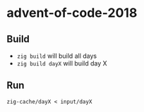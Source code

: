 # advent-of-code-2018

## Build

* `zig build` will build all days
* `zig build dayX` will build day X

## Run

`zig-cache/dayX < input/dayX`
